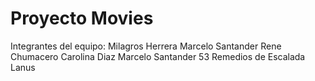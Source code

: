 # Proyecto Movies
Integrantes del equipo:
Milagros Herrera
Marcelo Santander
Rene Chumacero
Carolina Diaz
Marcelo Santander 53 Remedios de Escalada Lanus
